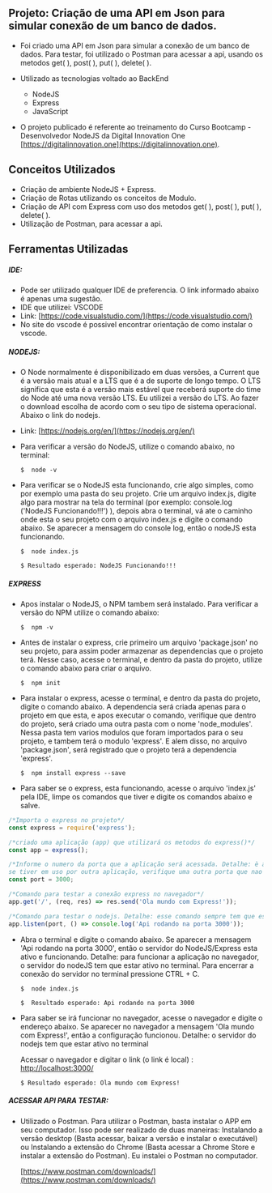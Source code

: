 ## Projeto: Criação de uma API em Json para simular conexão de um banco de dados.

- Foi criado uma API em Json para simular a conexão de um banco de dados. Para testar, foi utilizado o Postman para acessar a api, usando os metodos get( ), post( ), put( ), delete( ). 

- Utilizado as tecnologias voltado ao BackEnd
    * NodeJS 
    * Express
    * JavaScript 
 
- O projeto publicado é referente ao treinamento do Curso Bootcamp - Desenvolvedor NodeJS da Digital Innovation One [https://digitalinnovation.one](https://digitalinnovation.one).

## Conceitos Utilizados

- Criação de ambiente NodeJS + Express. 
- Criação de Rotas utilizando os conceitos de Modulo. 
- Criação de API com Express com uso dos metodos get( ), post( ), put( ), delete( ). 
- Utilização de Postman, para acessar a api.


## Ferramentas Utilizadas 

##### IDE: 

- Pode ser utilizado qualquer IDE de preferencia. O link informado abaixo é apenas uma sugestão.
- IDE que utilizei:  VSCODE
- Link: [https://code.visualstudio.com/](https://code.visualstudio.com/)
- No site do vscode é possivel encontrar orientação de como instalar o vscode.


##### NODEJS: 

- O Node normalmente é disponibilizado em duas versões, a Current que é a versão mais atual e a LTS que é a de suporte de longo tempo. O LTS significa que esta é a versão mais estável que receberá suporte do time do Node até uma nova versão LTS. Eu utilizei a versão do LTS. Ao fazer o download escolha de acordo com o seu tipo de sistema operacional. Abaixo o link do nodejs.

- Link: [https://nodejs.org/en/](https://nodejs.org/en/)

- Para verificar a versão do NodeJS, utilize o comando abaixo, no terminal:

  `$  node -v`

- Para verificar se o NodeJS esta funcionando, crie algo simples, como por exemplo uma pasta do seu projeto. Crie um arquivo index.js, digite algo para mostrar na tela do terminal (por exemplo: console.log ('NodeJS Funcionando!!!') ), depois abra o terminal, vá ate o caminho onde esta o seu projeto com o arquivo index.js e digite o comando abaixo. Se aparecer a mensagem do console log, então o nodeJS esta funcionando.

  `$  node index.js`

  `$ Resultado esperado: NodeJS Funcionando!!!`



##### EXPRESS

- Apos instalar o NodeJS, o NPM tambem será instalado. Para verificar a versão do NPM utilize o comando abaixo:

  `$  npm -v`

- Antes de instalar o express, crie primeiro um arquivo 'package.json' no seu projeto, para assim poder armazenar as dependencias que o projeto terá. Nesse caso, acesse o terminal, e dentro da pasta do projeto, utilize o comando abaixo para criar o arquivo. 

  `$  npm init`

- Para instalar o express, acesse o terminal, e dentro da pasta do projeto, digite o comando abaixo. A dependencia será criada apenas para o projeto em que esta, e apos executar o comando, verifique que dentro do projeto, será criado uma outra pasta com o nome 'node_modules'. Nessa pasta tem varios modulos que foram importados para o seu projeto, e tambem terá o modulo 'express'. E alem disso, no arquivo 'package.json', será registrado que o projeto terá a dependencia 'express'.

  `$  npm install express --save`

- Para saber se o express, esta funcionando, acesse o arquivo 'index.js' pela IDE, limpe os comandos que tiver e digite os comandos abaixo e salve. 

```javascript
/*Importa o express no projeto*/
const express = require('express');

/*criado uma aplicação (app) que utilizará os metodos do express()*/
const app = express();

/*Informe o numero da porta que a aplicação será acessada. Detalhe: è apenas uma sugestão, 
se tiver em uso por outra aplicação, verifique uma outra porta que nao esta em uso*/
const port = 3000; 

/*Comando para testar a conexão express no navegador*/
app.get('/', (req, res) => res.send('Ola mundo com Express!'));

/*Comando para testar o nodejs. Detalhe: esse comando sempre tem que esta no final do arquivo js*/
app.listen(port, () => console.log('Api rodando na porta 3000'));
```

- Abra o terminal e digite o comando abaixo. Se aparecer a mensagem 'Api rodando na porta 3000',
então o servidor do NodeJS/Express esta ativo e funcionando.
Detalhe: para funcionar a aplicação no navegador, o servidor do nodeJS tem que estar ativo no terminal.
Para encerrar a conexão do servidor no terminal pressione CTRL + C.

  `$  node index.js`

  `$  Resultado esperado: Api rodando na porta 3000`

- Para saber se irá funcionar no navegador, acesse o navegador e digite o endereço abaixo. Se aparecer no navegador a mensagem 'Ola mundo com Express!', então a configuração funcionou. Detalhe: o servidor do nodejs tem que estar ativo no terminal

  Acessar o navegador e digitar o link (o link é local) :  [http://localhost:3000/](http://localhost:3000/)

  `$ Resultado esperado: Ola mundo com Express!`


##### ACESSAR API PARA TESTAR: 

- Utilizado o Postman. Para utilizar o Postman, basta instalar o APP em seu computador. Isso pode ser realizado de duas maneiras: Instalando a versão desktop (Basta acessar, baixar a versão e instalar o executável) ou Instalando a extensão do Chrome (Basta acessar a Chrome Store e instalar a extensão do Postman). Eu instalei o Postman no computador.

  [https://www.postman.com/downloads/](https://www.postman.com/downloads/)

